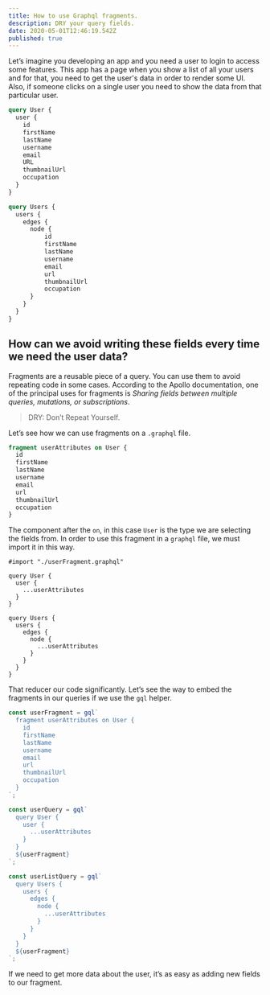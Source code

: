 ```yaml
---
title: How to use Graphql fragments.
description: DRY your query fields.
date: 2020-05-01T12:46:19.542Z
published: true
---
```

Let’s imagine you developing an app and you need a user to login to access some features.  This app has a page when you show a list of all your users and for that, you need to get the user's data in order to render some UI.
Also, if someone clicks on a single user you need to show the data from that particular user.

```graphql
query User {
  user {
    id
    firstName
    lastName
    username
    email
    URL
    thumbnailUrl
    occupation
  }
}

query Users {
  users {
    edges {
      node {
	      id
	      firstName
	      lastName
	      username
	      email
	      url
	      thumbnailUrl
	      occupation
      }
    }
  }
}
```

## How can we avoid writing these fields every time we need the user data?

Fragments are a reusable piece of a query. You can use them to avoid repeating code in some cases. According to the Apollo documentation, one of the principal uses for fragments is *Sharing fields between multiple queries, mutations, or subscriptions*.

> DRY: Don’t Repeat Yourself.

Let’s see how we can use fragments on a `.graphql` file.

```graphql
fragment userAttributes on User {
  id
  firstName
  lastName
  username
  email
  url
  thumbnailUrl
  occupation
}
```

The component after the `on`, in this case `User` is the type we are selecting the fields from. In order to use this fragment in a `graphql` file, we must import it in this way.

```gql
#import "./userFragment.graphql"

query User {
  user {
    ...userAttributes
  }
}

query Users {
  users {
    edges {
      node {
	    ...userAttributes
      }
    } 
  }
}
```

That reducer our code significantly. Let’s see the way to embed the fragments in our queries if we use the `gql` helper.

```js
const userFragment = gql`
  fragment userAttributes on User {
    id
    firstName
    lastName
    username
    email
    url
    thumbnailUrl
    occupation
  }
`;

const userQuery = gql`
  query User {
    user {
      ...userAttributes
    }
  }
  ${userFragment}
`;

const userListQuery = gql`
  query Users {
    users {
      edges {
        node {
	      ...userAttributes
        }
      } 
    }
  }
  ${userFragment}
`;
```

If we need to get more data about the user, it’s as easy as adding new fields to our fragment.